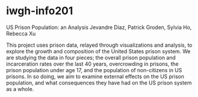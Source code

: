 # iwgh-info201
US Prison Population: an Analysis
Jevandre Diaz, Patrick Groden, Sylvia Ho, Rebecca Xu

This project uses prison data, relayed through visualizations and analysis, to explore the growth and composition of the United States prison system. We are studying the data in four pieces; the overall prison population and incarceration rates over the last 40 years, overcrowding in prisons, the prison population under age 17, and the population of non-citizens in US prisons. In so doing, we aim to examine external effects on the US prison population, and what consequences they have had on the US prison system as a whole.
